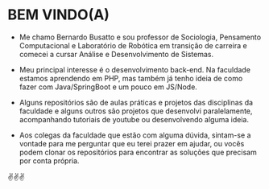 # BEM VINDO(A)



- Me chamo Bernardo Busatto e sou professor de Sociologia, Pensamento Computacional e Laboratório de Robótica em transição de carreira e comecei a cursar Análise e Desenvolvimento de Sistemas.
- Meu principal interesse é o desenvolvimento back-end. Na faculdade estamos aprendendo em PHP, mas também já tenho ideia de como fazer com Java/SpringBoot e um pouco em JS/Node.

- Alguns repositórios são de aulas práticas e projetos das disciplinas da faculdade e alguns outros são projetos que desenvolvi paralelamente, acompanhando tutoriais de youtube ou desenvolvendo alguma ideia.

- Aos colegas da faculdade que estão com alguma dúvida, sintam-se a vontade para me perguntar que eu terei prazer em ajudar, ou vocês podem clonar os repositórios para encontrar as soluções que precisam por conta própria. 

:v::v::v:




<!---
berbusatto/berbusatto is a ✨ special ✨ repository because its `README.md` (this file) appears on your GitHub profile.
You can click the Preview link to take a look at your changes.
--->
